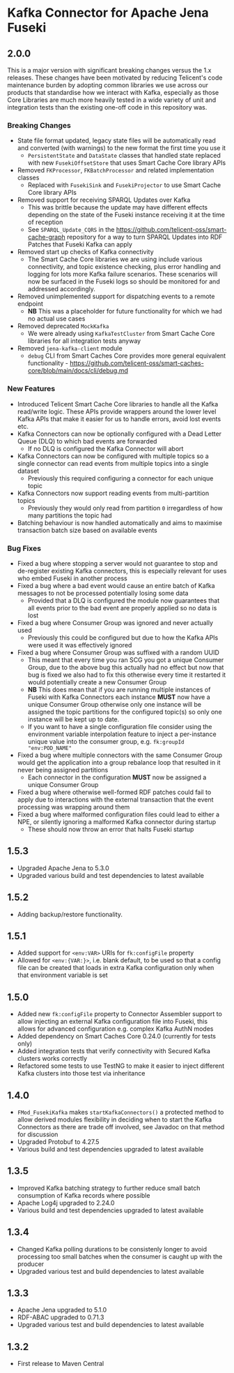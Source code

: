 # Kafka Connector for Apache Jena Fuseki

## 2.0.0

This is a major version with significant breaking changes versus the 1.x releases.  These changes have been motivated by
reducing Telicent's code maintenance burden by adopting common libraries we use across our products that standardise how
we interact with Kafka, especially as those Core Libraries are much more heavily tested in a wide variety of unit and
integration tests than the existing one-off code in this repository was.

### Breaking Changes

- State file format updated, legacy state files will be automatically read and converted (with warnings) to the new
  format the first time you use it
    - `PersistentState` and `DataState` classes that handled state replaced with new `FusekiOffsetStore` that uses Smart
      Cache Core library APIs
- Removed `FKProcessor`, `FKBatchProcessor` and related implementation classes
    - Replaced with `FusekiSink` and `FusekiProjector` to use Smart Cache Core library APIs
- Removed support for receiving SPARQL Updates over Kafka
    - This was brittle because the update may have different effects depending on the state of the Fuseki instance
      receiving it at the time of reception
    - See `SPARQL_Update_CQRS` in the https://github.com/telicent-oss/smart-cache-graph repository for a way to turn
      SPARQL Updates into RDF Patches that Fuseki Kafka can apply
- Removed start up checks of Kafka connectivity
    - The Smart Cache Core libraries we are using include various connectivity, and topic existence checking, plus error
      handling and logging for lots more Kafka failure scenarios.  These scenarios will now be surfaced in the Fuseki
      logs so should be monitored for and addressed accordingly.
- Removed unimplemented support for dispatching events to a remote endpoint
    - **NB** This was a placeholder for future functionality for which we had no actual use cases
- Removed deprecated `MockKafka`
    - We were already using `KafkaTestCluster` from Smart Cache Core libraries for all integration tests anyway
- Removed `jena-kafka-client` module
    - `debug` CLI from Smart Caches Core provides more general equivalent functionality -
      https://github.com/telicent-oss/smart-caches-core/blob/main/docs/cli/debug.md

### New Features

- Introduced Telicent Smart Cache Core libraries to handle all the Kafka read/write logic.  These APIs provide wrappers
  around the lower level Kafka APIs that make it easier for us to handle errors, avoid lost events etc.
- Kafka Connectors can now be optionally configured with a Dead Letter Queue (DLQ) to which bad events are forwarded
    - If no DLQ is configured the Kafka Connector will abort
- Kafka Connectors can now be configured with multiple topics so a single connector can read events from multiple topics
  into a single dataset
    - Previously this required configuring a connector for each unique topic
- Kafka Connectors now support reading events from multi-partition topics
    - Previously they would only read from partition `0` irregardless of how many partitions the topic had
- Batching behaviour is now handled automatically and aims to maximise transaction batch size based on available events

### Bug Fixes

- Fixed a bug where stopping a server would not guarantee to stop and de-register existing Kafka connectors, this is
  especially relevant for uses who embed Fuseki in another process
- Fixed a bug where a bad event would cause an entire batch of Kafka messages to not be processed potentially losing
  some data
    - Provided that a DLQ is configured the module now guarantees that all events prior to the bad event are properly
      applied so no data is lost
- Fixed a bug where Consumer Group was ignored and never actually used
    - Previously this could be configured but due to how the Kafka APIs were used it was effectively ignored
- Fixed a bug where Consumer Group was suffixed with a random UUID
    - This meant that every time you ran SCG you got a unique Consumer Group, due to the above bug this actually had no
      effect but now that bug is fixed we also had to fix this otherwise every time it restarted it would potentially
      create a new Consumer Group
    - **NB** This does mean that if you are running multiple instances of Fuseki with Kafka Connectors each instance
      **MUST** now have a unique Consumer Group otherwise only one instance will be assigned the topic partitions for
      the configured topic(s) so only one instance will be kept up to date.
    - If you want to have a single configuration file consider using the environment variable interpolation feature to
      inject a per-instance unique value into the consumer group, e.g. `fk:groupId "env:POD_NAME"`
- Fixed a bug where multiple connectors with the same Consumer Group would get the application into a group rebalance
  loop that resulted in it never being assigned partitions
    - Each connector in the configuration **MUST** now be assigned a unique Consumer Group
- Fixed a bug where otherwise well-formed RDF patches could fail to apply due to interactions with the external
  transaction that the event processing was wrapping around them
- Fixed a bug where malformed configuration files could lead to either a NPE, or silently ignoring a malformed Kafka
  connector during startup
    - These should now throw an error that halts Fuseki startup

## 1.5.3

- Upgraded Apache Jena to 5.3.0
- Upgraded various build and test dependencies to latest available

## 1.5.2

- Adding backup/restore functionality.

## 1.5.1

- Added support for `<env:VAR>` URIs for `fk:configFile` property
- Allowed for `<env:{VAR:}>`, i.e. blank default, to be used so that a config file can be created that loads in extra
  Kafka configuration only when that environment variable is set

## 1.5.0

- Added new `fk:configFile` property to Connector Assembler support to allow injecting an external Kafka configuration 
  file into Fuseki, this allows for advanced configuration e.g. complex Kafka AuthN modes
- Added dependency on Smart Caches Core 0.24.0 (currently for tests only)
- Added integration tests that verify connectivity with Secured Kafka clusters works correctly
- Refactored some tests to use TestNG to make it easier to inject different Kafka clusters into those test via 
  inheritance

## 1.4.0

- `FMod_FusekiKafka` makes `startKafkaConnectors()` a protected method to allow derived modules flexibility in deciding
  when to start the Kafka Connectors as there are trade off involved, see Javadoc on that method for discussion
- Upgraded Protobuf to 4.27.5
- Various build and test dependencies upgraded to latest available

## 1.3.5

- Improved Kafka batching strategy to further reduce small batch consumption of Kafka records where possible
- Apache Log4j upgraded to 2.24.0
- Various build and test dependencies upgraded to latest available

## 1.3.4

- Changed Kafka polling durations to be consistenly longer to avoid processing too small batches when the consumer is
  caught up with the producer
- Upgraded various test and build dependencies to latest available

## 1.3.3

- Apache Jena upgraded to 5.1.0
- RDF-ABAC upgraded to 0.71.3
- Upgraded various test and build dependencies to latest available

## 1.3.2

- First release to Maven Central
